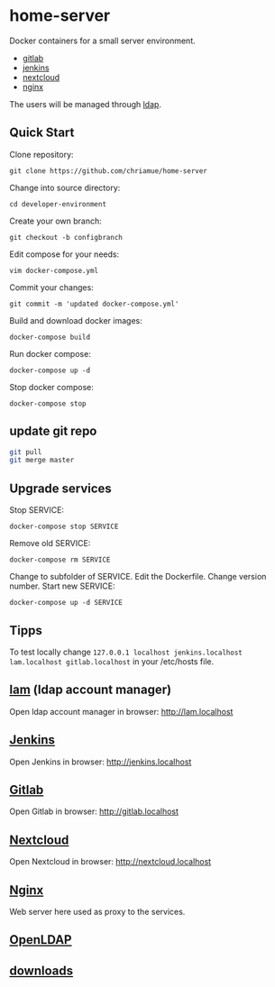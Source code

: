 # home-server
Docker containers for a small server environment.

* [gitlab](https://en.wikipedia.org/wiki/GitLab)
* [jenkins](https://en.wikipedia.org/wiki/Jenkins_(software))
* [nextcloud](https://en.wikipedia.org/wiki/Nextcloud)
* [nginx](https://en.wikipedia.org/wiki/Nginx)

The users will be managed through [ldap](https://en.wikipedia.org/wiki/Lightweight_Directory_Access_Protocol).

## Quick Start

Clone repository:

```git clone https://github.com/chriamue/home-server```

Change into source directory:

```cd developer-environment```

Create your own branch:

```git checkout -b configbranch```

Edit compose for your needs:

```vim docker-compose.yml```

Commit your changes:

```git commit -m 'updated docker-compose.yml'```

Build and download docker images:

```docker-compose build```

Run docker compose:

```docker-compose up -d```

Stop docker compose:

```docker-compose stop```

## update git repo

```bash
git pull
git merge master
```

## Upgrade services

Stop SERVICE:

```docker-compose stop SERVICE```

Remove old SERVICE:

```docker-compose rm SERVICE```

Change to subfolder of SERVICE.
Edit the Dockerfile.
Change version number.
Start new SERVICE:

```docker-compose up -d SERVICE```

## Tipps

To test locally change `127.0.0.1 localhost jenkins.localhost lam.localhost gitlab.localhost`
in your /etc/hosts file.

## [lam](ldap-account-manager/README.md) (ldap account manager)

Open ldap account manager in browser: http://lam.localhost

## [Jenkins](jenkins/README.md)

Open Jenkins in browser: http://jenkins.localhost

## [Gitlab](gitlab/README.md)

Open Gitlab in browser: http://gitlab.localhost

## [Nextcloud](nextcloud/README.md)

Open Nextcloud in browser: http://nextcloud.localhost

## [Nginx](nginx/README.md)

Web server here used as proxy to the services.

## [OpenLDAP](openldap/README.md)

## [downloads](downloads/README.md)